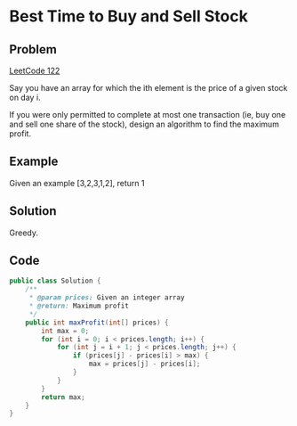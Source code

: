 Best Time to Buy and Sell Stock
===



Problem
-------

[LeetCode 122](https://oj.leetcode.com/problems/best-time-to-buy-and-sell-stock-ii/)

Say you have an array for which the ith element is the price of a given stock on day i.

If you were only permitted to complete at most one transaction (ie, buy one and sell one share of the stock), design an algorithm to find the maximum profit.

Example
-------

Given an example [3,2,3,1,2], return 1


Solution
--------

Greedy.



Code
----


```java
public class Solution {
    /**
     * @param prices: Given an integer array
     * @return: Maximum profit
     */
    public int maxProfit(int[] prices) {
        int max = 0;
        for (int i = 0; i < prices.length; i++) {
            for (int j = i + 1; j < prices.length; j++) {
                if (prices[j] - prices[i] > max) {
                    max = prices[j] - prices[i];
                }
            }
        }
        return max;
    }
}
```